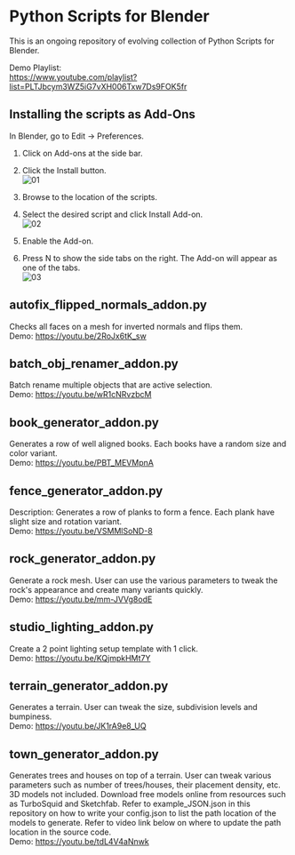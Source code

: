 # Python Scripts for Blender

This is an ongoing repository of evolving collection of Python Scripts for Blender.

Demo Playlist:</br>
https://www.youtube.com/playlist?list=PLTJbcym3WZ5iG7vXH006Txw7Ds9FOK5fr

## Installing the scripts as Add-Ons

In Blender, go to Edit -> Preferences. 
</br>
1. Click on Add-ons at the side bar. </br>
2. Click the Install button. </br>
![01](https://github.com/zefeng-su/seif-13-project4/assets/126930729/a6324dc4-cb19-4795-b5c4-9c5d060db41a)
 
3. Browse to the location of the scripts. </br>
4. Select the desired script and click Install Add-on. </br>
![02](https://github.com/zefeng-su/seif-13-project4/assets/126930729/988a4688-f649-47d6-890d-c7abca8bf85c)
 
5. Enable the Add-on. </br>
6. Press N to show the side tabs on the right. The Add-on will appear as one of the tabs. </br>
![03](https://github.com/zefeng-su/seif-13-project4/assets/126930729/a8744a7b-43bd-4a21-b6e1-6102f9702279)

## autofix_flipped_normals_addon.py
Checks all faces on a mesh for inverted normals and flips them. </br>
Demo: https://youtu.be/2RoJx6tK_sw

## batch_obj_renamer_addon.py
Batch rename multiple objects that are active selection. </br>
Demo: https://youtu.be/wR1cNRvzbcM

## book_generator_addon.py
Generates a row of well aligned books. Each books have a random size and color variant. </br>
Demo: https://youtu.be/PBT_MEVMpnA

## fence_generator_addon.py
Description: Generates a row of planks to form a fence. Each plank have slight size and rotation variant. </br>
Demo: https://youtu.be/VSMMlSoND-8

## rock_generator_addon.py
Generate a rock mesh. User can use the various parameters to tweak the rock's appearance and create many variants quickly. </br>
Demo: https://youtu.be/mm-JVVg8odE

## studio_lighting_addon.py
Create a 2 point lighting setup template with 1 click. </br>
Demo: https://youtu.be/KQjmpkHMt7Y

## terrain_generator_addon.py
Generates a terrain. User can tweak the size, subdivision levels and bumpiness. </br>
Demo: https://youtu.be/JK1rA9e8_UQ

## town_generator_addon.py
Generates trees and houses on top of a terrain. User can tweak various parameters such as number of trees/houses, their placement density, etc. </br>
3D models not included. Download free models online from resources such as TurboSquid and Sketchfab. Refer to example_JSON.json in this repository on how to write your config.json to list the path location of the models to generate. Refer to video link below on where to update the path location in the source code. </br>
Demo: https://youtu.be/tdL4V4aNnwk


